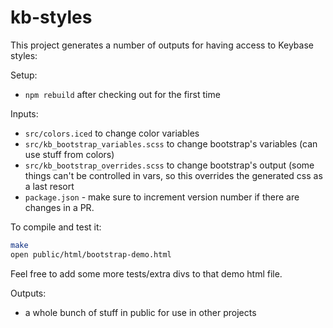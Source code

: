 # kb-styles

This project generates a number of outputs for having access to Keybase styles:

Setup:
 - `npm rebuild` after checking out for the first time

Inputs:
  - `src/colors.iced` to change color variables
  - `src/kb_bootstrap_variables.scss` to change bootstrap's variables (can use stuff from colors)
  - `src/kb_bootstrap_overrides.scss` to change bootstrap's output (some things can't be controlled in vars, so this overrides the generated css as a last resort
  - `package.json` - make sure to increment version number if there are changes in a PR.
  
To compile and test it:

```bash
make
open public/html/bootstrap-demo.html
```

Feel free to add some more tests/extra divs to that demo html file.

Outputs:
  - a whole bunch of stuff in public for use in other projects


